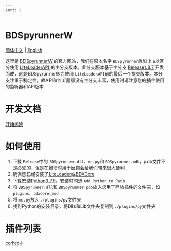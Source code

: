 ```yaml
---
sort: 1
---
```

# BDSpyrunnerW

[简体中文](README.md) | [English](README_EN.md)

这里是 [BDSpyrunnerW](https://github.com/WillowSauceR/BDSpyrunner/ "Github页面") 的官方网站，我们在原本名字 `BDSpyrunner`后加上 `W`以区分使用 [LiteLoaderAPI](https://github.com/LiteLDev/LiteLoaderBDS/) 的主分支版本。此分支版本基于主分支 [Release1.8.7](https://github.com/twoone-3/BDSpyrunner/tree/f7645c3e69bf505d4207f76932c28665fff576fe "Github页面") 开发而成，这是BDSpyrunner转为使用 `LiteLoaderAPI`前的最后一个提交版本。本分支注重于稳定性，故API和监听器都没有主分支丰富，使用时请注意您的插件使用的监听器和API版本

# 开发文档

[开始阅读](docs/zh_CN/README.md)

# 如何使用

1. 下载 `Release`中的 `BDSpyrunner.dll`、`mc.py`和 `BDSpyrunner.pdb`，pdb文件不是必须的，但是在崩溃时用于反馈会给我们带来很大便利
2. 确保您已经安装了[LiteLoader](https://github.com/LiteLDev/LiteLoaderBDS)或[BDXCore](https://github.com/jfishing/BDXCore)
3. 下载安装[Python3.7.9](https://www.python.org/ftp/python/3.7.9/python-3.7.9-amd64.exe)，安装时勾选 `Add Python to Path`
4. 将 `BDSpyrunner.dll`和 `BDSpyrunner.pdb`放入您用于存放插件的文件夹，如 `plugins`、`bdxcore_mod`
5. 将 `mc.py`放入 `./plugins/py`文件夹
6. 找到Python的安装目录，将Dlls和Lib文件夹复制到 `./plugins/py`文件夹

# 插件列表

[co↑co↓](plugins/zh_CN/ "这里")
